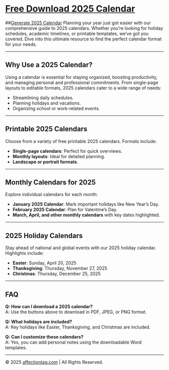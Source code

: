 # [Free Download 2025 Calendar](https://amitabhsarkar.github.io/github/)
##[Generate 2025 Calendar](https://amitabhsarkar.github.io/github)
Planning your year just got easier with our comprehensive guide to 2025 calendars. Whether you’re looking for holiday schedules, academic timelines, or printable templates, we’ve got you covered. Dive into this ultimate resource to find the perfect calendar format for your needs.

---

## Why Use a 2025 Calendar?

Using a calendar is essential for staying organized, boosting productivity, and managing personal and professional commitments. From single-page layouts to editable formats, 2025 calendars cater to a wide range of needs:

- Streamlining daily schedules.
- Planning holidays and vacations.
- Organizing school or work-related events.

---

## Printable 2025 Calendars

Choose from a variety of free printable 2025 calendars. Formats include:

- **Single-page calendars**: Perfect for quick overviews.
- **Monthly layouts**: Ideal for detailed planning.
- **Landscape or portrait formats**.

---

## Monthly Calendars for 2025

Explore individual calendars for each month:

- **January 2025 Calendar**: Mark important holidays like New Year’s Day.
- **February 2025 Calendar**: Plan for Valentine’s Day.
- **March, April, and other monthly calendars** with key dates highlighted.

---

## 2025 Holiday Calendars

Stay ahead of national and global events with our 2025 holiday calendar. Highlights include:

- **Easter**: Sunday, April 20, 2025
- **Thanksgiving**: Thursday, November 27, 2025
- **Christmas**: Thursday, December 25, 2025

---

## FAQ

**Q: How can I download a 2025 calendar?**  
A: Use the buttons above to download in PDF, JPEG, or PNG format.

**Q: What holidays are included?**  
A: Key holidays like Easter, Thanksgiving, and Christmas are included.

**Q: Can I customize these calendars?**  
A: Yes, you can add personal notes using the downloadable Word templates.

---

© 2025 [affectiontag.com](https://affectiontag.com) | All Rights Reserved.
